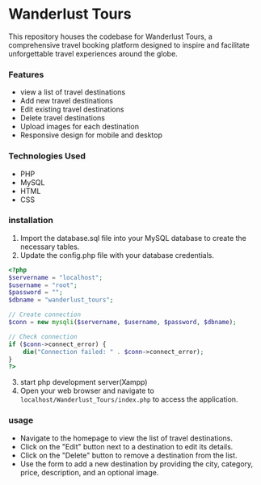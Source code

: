 # Wanderlust Tours
This repository houses the codebase for Wanderlust Tours, a comprehensive travel booking platform designed to inspire and facilitate unforgettable travel experiences around the globe. 

### Features
- view a list of travel destinations
- Add new travel destinations
- Edit existing travel destinations
- Delete travel destinations
- Upload images for each destination
- Responsive design for mobile and desktop

### Technologies Used
- PHP
- MySQL
- HTML
- CSS 

### installation
1. Import the database.sql file into your MySQL database to create the necessary tables.
2. Update the config.php file with your database credentials.

```php
<?php
$servername = "localhost";
$username = "root";
$password = "";
$dbname = "wanderlust_tours";

// Create connection
$conn = new mysqli($servername, $username, $password, $dbname);

// Check connection
if ($conn->connect_error) {
    die("Connection failed: " . $conn->connect_error);
}
?>

```


3. start php development server(Xampp)
4. Open your web browser and navigate to `localhost/Wanderlust_Tours/index.php` to access the application.

### usage 
- Navigate to the homepage to view the list of travel destinations.
- Click on the "Edit" button next to a destination to edit its details.
- Click on the "Delete" button to remove a destination from the list.
- Use the form to add a new destination by providing the city, category, price, description, and an optional image.
